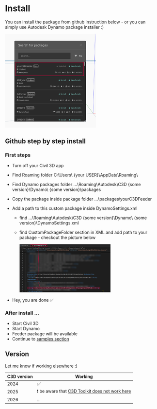 # Install

You can install the package from github instruction below - or you can simply use Autodesk Dynamo package installer :)

<img src="/pics/adskPublisher.png" width="300"/>

## Github step by step install

### First steps

- Turn off your Civil 3D app
- Find Roaming folder C:\Users\ {your USER}\AppData\Roaming\
- Find Dynamo packages folder ...\Roaming\Autodesk\C3D {some version}\Dynamo\ {some version}\packages
- Copy the package inside package folder ...\packages\yourC3DFeeder
- Add a path to this custom package inside DynamoSettings.xml

  - find ...\Roaming\Autodesk\C3D {some version}\Dynamo\ {some version}\DynamoSettings.xml
  - find CustomPackageFolder section in XML and add path to your package - checkout the picture below

    <img src="/pics/customPackage.png" width="300"/>

- Hey, you are done ✅

### After install ...

- Start Civil 3D
- Start Dynamo
- Feeder package will be available
- Continue to [samples section](../samples/corridor)

## Version

Let me know if working elsewhere :)

| C3D version | Working |
| ----------- | ------- |
| 2024        | ✅      |
| 2025        | ❗ be aware that [C3D Toolkit does not work here](https://forum.dynamobim.com/t/future-of-civil-3d-toolkit-and-camber-packages/98700/45)         |
| 2026        |  ...      |
